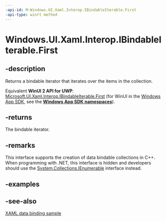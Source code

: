 ```yaml
---
-api-id: M:Windows.UI.Xaml.Interop.IBindableIterable.First
-api-type: winrt method
---
```


<!-- Method syntax
public Windows.UI.Xaml.Interop.IBindableIterator First()
-->

# Windows.UI.Xaml.Interop.IBindableIterable.First

## -description
Returns a bindable iterator that iterates over the items in the collection.

Equivalent **WinUI 2 API for UWP**: [Microsoft.UI.Xaml.Interop.IBindableIterable.First](/windows/winui/api/microsoft.ui.xaml.interop.ibindableiterable.first) (for WinUI in the [Windows App SDK](/windows/apps/windows-app-sdk/), see the **[Windows App SDK namespaces](/windows/windows-app-sdk/api/winrt/)**).

## -returns
The bindable iterator.

## -remarks
This interface supports the creation of data bindable collections in C++. When programming with .NET, this interface is hidden and developers should use the [System.Collections.IEnumerable](/dotnet/api/system.collections.ienumerable?view=dotnet-uwp-10.0&preserve-view=true) interface instead.

## -examples

## -see-also
[XAML data binding sample](https://github.com/Microsoft/Windows-universal-samples/tree/master/Samples/XamlBind)
